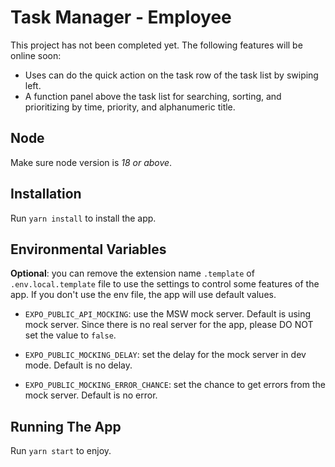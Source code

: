 # Task Manager - Employee

This project has not been completed yet. The following features will be online soon:

- Uses can do the quick action on the task row of the task list by swiping left.
- A function panel above the task list for searching, sorting, and prioritizing by time, priority, and alphanumeric title.

## Node

Make sure node version is _18 or above_.

## Installation

Run `yarn install` to install the app.

## Environmental Variables

**Optional**: you can remove the extension name `.template` of `.env.local.template` file to use the settings to control some features of the app. If you don't use the env file, the app will use default values.

- `EXPO_PUBLIC_API_MOCKING`: use the MSW mock server. Default is using mock server. Since there is no real server for the app, please DO NOT set the value to `false`.

- `EXPO_PUBLIC_MOCKING_DELAY`: set the delay for the mock server in dev mode. Default is no delay.

- `EXPO_PUBLIC_MOCKING_ERROR_CHANCE`: set the chance to get errors from the mock server. Default is no error.

## Running The App

Run `yarn start` to enjoy.
